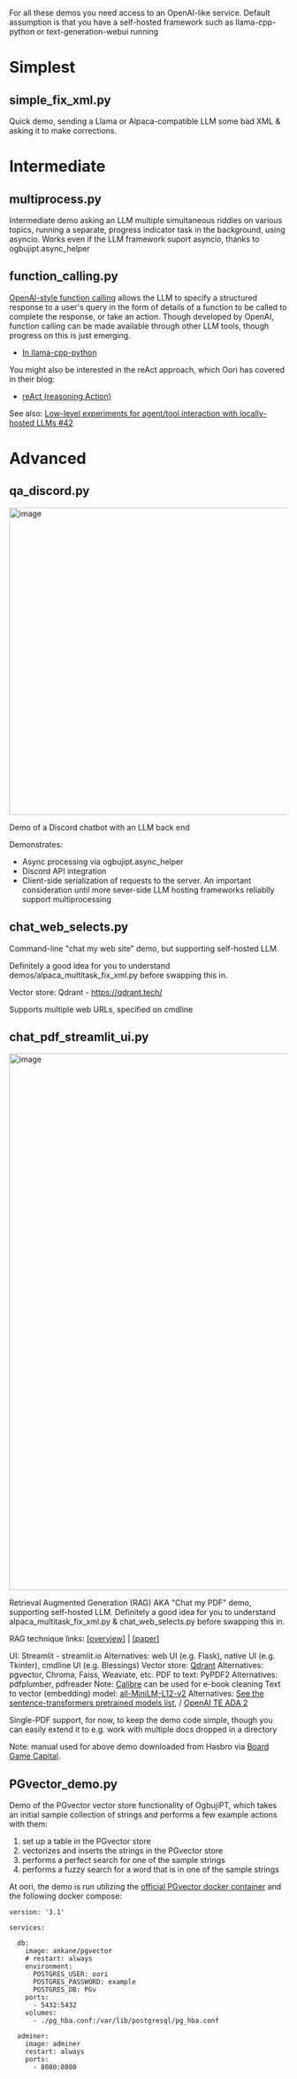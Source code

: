For all these demos you need access to an OpenAI-like service. Default assumption is that you have a self-hosted framework such as llama-cpp-python or text-generation-webui running

# Simplest

## simple_fix_xml.py

Quick demo, sending a Llama or Alpaca-compatible LLM some bad XML & asking it to make corrections.

# Intermediate

## multiprocess.py

Intermediate demo asking an LLM multiple simultaneous riddles on various topics,
running a separate, progress indicator task in the background, using asyncio.
Works even if the LLM framework suport asyncio, thanks to ogbujipt.async_helper 

## function_calling.py

[OpenAI-style function calling](https://openai.com/blog/function-calling-and-other-api-updates) allows the LLM to specify a structured response to a user's query in the form of details of a function to be called to complete the response, or take an action. Though developed by OpenAI, function calling can be made available through other LLM tools, though progress on this
is just emerging.

* [In llama-cpp-python](https://llama-cpp-python.readthedocs.io/en/latest/server/#function-calling)

You might also be interested in the reAct approach, which Oori has covered in their blog:

* [reAct (reasoning Action)](https://www.oori.dev/blog/2023/10/react/)

See also: [Low-level experiments for agent/tool interaction with locally-hosted LLMs #42](https://github.com/OoriData/OgbujiPT/discussions/42)

# Advanced

## qa_discord.py

<img width="555" alt="image" src="https://github.com/uogbuji/OgbujiPT/assets/279982/82121324-a930-4b2c-ab26-d8a3c6a50f54">

Demo of a Discord chatbot with an LLM back end

Demonstrates:
* Async processing via ogbujipt.async_helper
* Discord API integration
* Client-side serialization of requests to the server. An important
consideration until more sever-side LLM hosting frameworks reliablly
support multiprocessing

## chat_web_selects.py

Command-line "chat my web site" demo, but supporting self-hosted LLM.

Definitely a good idea for you to understand demos/alpaca_multitask_fix_xml.py
before swapping this in.

Vector store: Qdrant - https://qdrant.tech/

Supports multiple web URLs, specified on cmdline

## chat_pdf_streamlit_ui.py

<img width="970" alt="image" src="https://github.com/uogbuji/OgbujiPT/assets/279982/57b479a9-2dbc-4d65-ac19-e954df2a21d0">

Retrieval Augmented Generation (RAG) AKA "Chat my PDF" demo, supporting self-hosted LLM. Definitely a good idea for you to understand
alpaca_multitask_fix_xml.py & chat_web_selects.py
before swapping this in.

RAG technique links: [[overview]](https://www.promptingguide.ai/techniques/rag) | [[paper]](https://arxiv.org/abs/2005.11401)

UI: Streamlit - streamlit.io
    Alternatives: web UI (e.g. Flask), native UI (e.g. Tkinter), cmdline UI (e.g. Blessings)
Vector store: [Qdrant](https://qdrant.tech/)
    Alternatives: pgvector, Chroma, Faiss, Weaviate, etc.
PDF to text: PyPDF2
    Alternatives: pdfplumber, pdfreader
    Note: [Calibre](https://github.com/kovidgoyal/calibre) can be used for e-book cleaning 
Text to vector (embedding) model: [all-MiniLM-L12-v2](https://huggingface.co/sentence-transformers/all-MiniLM-L12-v2)
    Alternatives: [See the sentence-transformers pretrained models list](https://www.sbert.net/docs/pretrained_models.html), / [OpenAI TE ADA 2](https://openai.com/blog/new-and-improved-embedding-model)

Single-PDF support, for now, to keep the demo code simple, 
though you can easily extend it to e.g. work with multiple docs
dropped in a directory

Note: manual used for above demo downloaded from Hasbro via [Board Game Capital](https://www.boardgamecapital.com/monopoly-rules.htm).

## PGvector_demo.py
Demo of the PGvector vector store functionality of OgbujiPT, which takes an initial sample collection of strings and performs a few example actions with them:

1. set up a table in the PGvector store
2. vectorizes and inserts the strings in the PGvector store
3. performs a perfect search for one of the sample strings
4. performs a fuzzy search for a word that is in one of the sample strings

At oori, the demo is run utilizing the [official PGvector docker container](https://hub.docker.com/r/ankane/pgvector) and the following docker compose:
```docker-compose
version: '3.1'

services:

  db:
    image: ankane/pgvector
    # restart: always
    environment:
      POSTGRES_USER: oori
      POSTGRES_PASSWORD: example
      POSTGRES_DB: PGv
    ports:
      - 5432:5432
    volumes:
      - ./pg_hba.conf:/var/lib/postgresql/pg_hba.conf

  adminer:
    image: adminer
    restart: always
    ports:
      - 8080:8080
```

